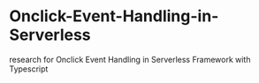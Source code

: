 # Onclick-Event-Handling-in-Serverless
research for Onclick Event Handling in Serverless Framework with Typescript
